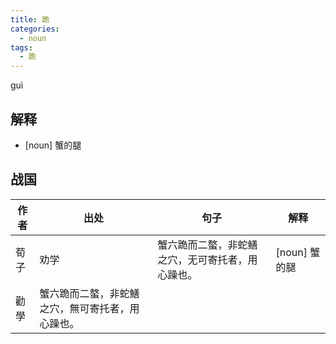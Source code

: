 ```yaml
---
title: 跪
categories:
  - noun
tags:
  - 跪
---
```


guì
<!-- more -->

## 解释
* [noun] 蟹的腿

## 战国

作者|出处|句子|解释
---|---|---|---
荀子|劝学|蟹六跪而二螯，非蛇鳝之穴，无可寄托者，用心躁也。|[noun] 蟹的腿
   |勸學|蟹六跪而二螯，非蛇鱔之穴，無可寄托者，用心躁也。|

